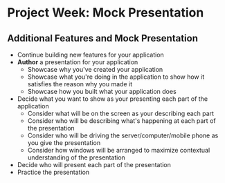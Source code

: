 # Project Week: Mock Presentation

## Additional Features and Mock Presentation
* Continue building new features for your application
* **Author** a presentation for your application
  * Showcase why you've created your application
  * Showcase what you're doing in the application to show how it satisfies the
    reason why you made it
  * Showcase how you built what your application does
* Decide what you want to show as your presenting each part of the application
  * Consider what will be on the screen as your describing each part
  * Consider who will be describing what's happening at each part of the
    presentation
  * Consider who will be driving the server/computer/mobile phone as you
    give the presentation
  * Consider how windows will be arranged to maximize contextual understanding
    of the presentation
* Decide who will present each part of the presentation
* Practice the presentation
